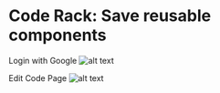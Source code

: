 # Code Rack: Save reusable components

Login with Google
![alt text](https://user-images.githubusercontent.com/10891311/85232621-4d50d780-b3ce-11ea-80f6-fdc412777a99.png)

Edit Code Page
![alt text](https://user-images.githubusercontent.com/10891311/85232624-4fb33180-b3ce-11ea-9670-fa6a9f373f1c.png)
